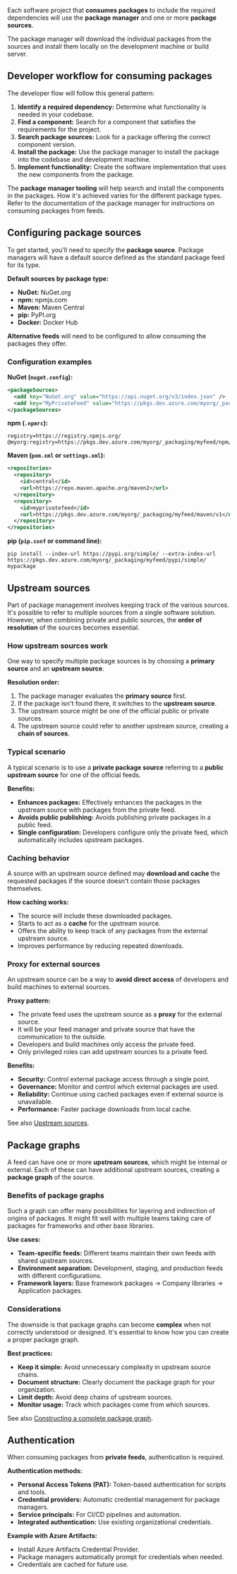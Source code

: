 Each software project that **consumes packages** to include the required dependencies will use the **package manager** and one or more **package sources**.

The package manager will download the individual packages from the sources and install them locally on the development machine or build server.

## Developer workflow for consuming packages

The developer flow will follow this general pattern:

1. **Identify a required dependency:** Determine what functionality is needed in your codebase.
2. **Find a component:** Search for a component that satisfies the requirements for the project.
3. **Search package sources:** Look for a package offering the correct component version.
4. **Install the package:** Use the package manager to install the package into the codebase and development machine.
5. **Implement functionality:** Create the software implementation that uses the new components from the package.

The **package manager tooling** will help search and install the components in the packages. How it's achieved varies for the different package types. Refer to the documentation of the package manager for instructions on consuming packages from feeds.

## Configuring package sources

To get started, you'll need to specify the **package source**. Package managers will have a default source defined as the standard package feed for its type.

**Default sources by package type:**

- **NuGet:** NuGet.org
- **npm:** npmjs.com
- **Maven:** Maven Central
- **pip:** PyPI.org
- **Docker:** Docker Hub

**Alternative feeds** will need to be configured to allow consuming the packages they offer.

### Configuration examples

**NuGet (`nuget.config`):**

```xml
<packageSources>
  <add key="NuGet.org" value="https://api.nuget.org/v3/index.json" />
  <add key="MyPrivateFeed" value="https://pkgs.dev.azure.com/myorg/_packaging/myfeed/nuget/v3/index.json" />
</packageSources>
```

**npm (`.npmrc`):**

```
registry=https://registry.npmjs.org/
@myorg:registry=https://pkgs.dev.azure.com/myorg/_packaging/myfeed/npm/registry/
```

**Maven (`pom.xml` or `settings.xml`):**

```xml
<repositories>
  <repository>
    <id>central</id>
    <url>https://repo.maven.apache.org/maven2</url>
  </repository>
  <repository>
    <id>myprivatefeed</id>
    <url>https://pkgs.dev.azure.com/myorg/_packaging/myfeed/maven/v1</url>
  </repository>
</repositories>
```

**pip (`pip.conf` or command line):**

```
pip install --index-url https://pypi.org/simple/ --extra-index-url https://pkgs.dev.azure.com/myorg/_packaging/myfeed/pypi/simple/ mypackage
```

## Upstream sources

Part of package management involves keeping track of the various sources. It's possible to refer to multiple sources from a single software solution. However, when combining private and public sources, the **order of resolution** of the sources becomes essential.

### How upstream sources work

One way to specify multiple package sources is by choosing a **primary source** and an **upstream source**.

**Resolution order:**

1.  The package manager evaluates the **primary source** first.
2.  If the package isn't found there, it switches to the **upstream source**.
3.  The upstream source might be one of the official public or private sources.
4.  The upstream source could refer to another upstream source, creating a **chain of sources**.

### Typical scenario

A typical scenario is to use a **private package source** referring to a **public upstream source** for one of the official feeds.

**Benefits:**

- **Enhances packages:** Effectively enhances the packages in the upstream source with packages from the private feed.
- **Avoids public publishing:** Avoids publishing private packages in a public feed.
- **Single configuration:** Developers configure only the private feed, which automatically includes upstream packages.

### Caching behavior

A source with an upstream source defined may **download and cache** the requested packages if the source doesn't contain those packages themselves.

**How caching works:**

- The source will include these downloaded packages.
- Starts to act as a **cache** for the upstream source.
- Offers the ability to keep track of any packages from the external upstream source.
- Improves performance by reducing repeated downloads.

### Proxy for external sources

An upstream source can be a way to **avoid direct access** of developers and build machines to external sources.

**Proxy pattern:**

- The private feed uses the upstream source as a **proxy** for the external source.
- It will be your feed manager and private source that have the communication to the outside.
- Developers and build machines only access the private feed.
- Only privileged roles can add upstream sources to a private feed.

**Benefits:**

- **Security:** Control external package access through a single point.
- **Governance:** Monitor and control which external packages are used.
- **Reliability:** Continue using cached packages even if external source is unavailable.
- **Performance:** Faster package downloads from local cache.

See also [Upstream sources](/azure/devops/artifacts/concepts/upstream-sources).

## Package graphs

A feed can have one or more **upstream sources**, which might be internal or external. Each of these can have additional upstream sources, creating a **package graph** of the source.

### Benefits of package graphs

Such a graph can offer many possibilities for layering and indirection of origins of packages. It might fit well with multiple teams taking care of packages for frameworks and other base libraries.

**Use cases:**

- **Team-specific feeds:** Different teams maintain their own feeds with shared upstream sources.
- **Environment separation:** Development, staging, and production feeds with different configurations.
- **Framework layers:** Base framework packages → Company libraries → Application packages.

### Considerations

The downside is that package graphs can become **complex** when not correctly understood or designed. It's essential to know how you can create a proper package graph.

**Best practices:**

- **Keep it simple:** Avoid unnecessary complexity in upstream source chains.
- **Document structure:** Clearly document the package graph for your organization.
- **Limit depth:** Avoid deep chains of upstream sources.
- **Monitor usage:** Track which packages come from which sources.

See also [Constructing a complete package graph](/azure/devops/artifacts/concepts/package-graph).

## Authentication

When consuming packages from **private feeds**, authentication is required.

**Authentication methods:**

- **Personal Access Tokens (PAT):** Token-based authentication for scripts and tools.
- **Credential providers:** Automatic credential management for package managers.
- **Service principals:** For CI/CD pipelines and automation.
- **Integrated authentication:** Use existing organizational credentials.

**Example with Azure Artifacts:**

- Install Azure Artifacts Credential Provider.
- Package managers automatically prompt for credentials when needed.
- Credentials are cached for future use.
